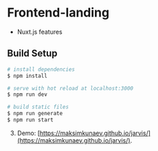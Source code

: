 # Frontend-landing

- Nuxt.js features

## Build Setup

```bash
# install dependencies
$ npm install

# serve with hot reload at localhost:3000
$ npm run dev

# build static files
$ npm run generate
$ npm run start
```

3. Demo: [https://maksimkunaev.github.io/jarvis/](https://maksimkunaev.github.io/jarvis/).
